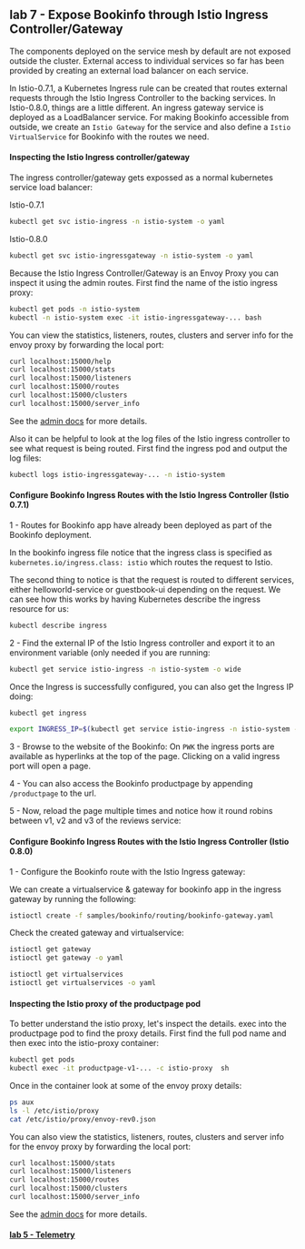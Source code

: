 ## lab 7 - Expose Bookinfo through Istio Ingress Controller/Gateway

The components deployed on the service mesh by default are not exposed outside the cluster. External access to individual services so far has been provided by creating an external load balancer on each service.

In Istio-0.7.1, a Kubernetes Ingress rule can be created that routes external requests through the Istio Ingress Controller to the backing services.
In Istio-0.8.0, things are a little different. An ingress gateway service is deployed as a LoadBalancer service. For making Bookinfo accessible from outside, we create an `Istio Gateway` for the service and also define a `Istio VirtualService` for Bookinfo with the routes we need.

#### Inspecting the Istio Ingress controller/gateway

The ingress controller/gateway gets expossed as a normal kubernetes service load balancer:

Istio-0.7.1
```sh
kubectl get svc istio-ingress -n istio-system -o yaml
```

Istio-0.8.0
```sh
kubectl get svc istio-ingressgateway -n istio-system -o yaml
```

Because the Istio Ingress Controller/Gateway is an Envoy Proxy you can inspect it using the admin routes.  First find the name of the istio ingress proxy:

```sh
kubectl get pods -n istio-system
kubectl -n istio-system exec -it istio-ingressgateway-... bash
```

You can view the statistics, listeners, routes, clusters and server info for the envoy proxy by forwarding the local port:

```sh
curl localhost:15000/help
curl localhost:15000/stats
curl localhost:15000/listeners
curl localhost:15000/routes
curl localhost:15000/clusters
curl localhost:15000/server_info
```

See the [admin docs](https://www.envoyproxy.io/docs/envoy/latest/operations/admin) for more details.

Also it can be helpful to look at the log files of the Istio ingress controller to see what request is being routed.  First find the ingress pod and output the log files:

```sh
kubectl logs istio-ingressgateway-... -n istio-system
```

#### Configure Bookinfo Ingress Routes with the Istio Ingress Controller (Istio 0.7.1)

1 - Routes for Bookinfo app have already been deployed as part of the Bookinfo deployment.

In the bookinfo ingress file notice that the ingress class is specified as   `kubernetes.io/ingress.class: istio` which routes the request to Istio.

The second thing to notice is that the request is routed to different services, either helloworld-service or guestbook-ui depending on the request. We can see how this works by having Kubernetes describe the ingress resource for us:

```sh
kubectl describe ingress
```

2 - Find the external IP of the Istio Ingress controller and export it to an environment variable (only needed if you are running:

```sh
kubectl get service istio-ingress -n istio-system -o wide
```

Once the Ingress is successfully configured, you can also get the Ingress IP doing:

```sh
kubectl get ingress
```

```sh
export INGRESS_IP=$(kubectl get service istio-ingress -n istio-system --template="{{ range (index .status.loadBalancer.ingress 0) }}{{.}}{{ end }}")
```

3 - Browse to the website of the Bookinfo: On `PWK` the ingress ports are available as hyperlinks at the top of the page. Clicking on a valid ingress port will open a page.

4 - You can also access the Bookinfo productpage by appending
`/productpage` to the url.


5 - Now, reload the page multiple times and notice how it round robins between v1, v2 and v3 of the reviews service:


#### Configure Bookinfo Ingress Routes with the Istio Ingress Controller (Istio 0.8.0)


1 - Configure the Bookinfo route with the Istio Ingress gateway:

We can create a virtualservice & gateway for bookinfo app in the ingress gateway by running the following:

```sh
istioctl create -f samples/bookinfo/routing/bookinfo-gateway.yaml
```

Check the created gateway and virtualservice:
```sh
istioctl get gateway
istioctl get gateway -o yaml

istioctl get virtualservices
istioctl get virtualservices -o yaml
```


#### Inspecting the Istio proxy of the productpage pod

To better understand the istio proxy, let's inspect the details.  exec into the productpage pod to find the proxy details.  First find the full pod name and then exec into the istio-proxy container:

```sh
kubectl get pods
kubectl exec -it productpage-v1-... -c istio-proxy  sh
```

Once in the container look at some of the envoy proxy details:

```sh
ps aux
ls -l /etc/istio/proxy
cat /etc/istio/proxy/envoy-rev0.json
```

You can also view the statistics, listeners, routes, clusters and server info for the envoy proxy by forwarding the local port:

```sh
curl localhost:15000/stats
curl localhost:15000/listeners
curl localhost:15000/routes
curl localhost:15000/clusters
curl localhost:15000/server_info
```

See the [admin docs](https://www.envoyproxy.io/docs/envoy/v1.5.0/operations/admin) for more details.

#### [lab 5 - Telemetry](../lab-8/README.md)
